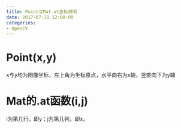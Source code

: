 ```yaml
---
title: Point与Mat.at坐标说明
date: 2017-07-11 12:00:00
categories: 
- OpenCV
---
```


# Point(x,y)

x与y均为图像坐标，左上角为坐标原点，水平向右为x轴，竖直向下为y轴

# Mat的.at函数(i,j)

i为第几行，即y；j为第几列，即x。
